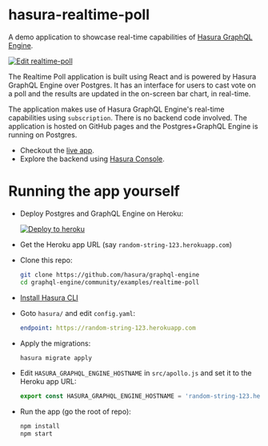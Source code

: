 # hasura-realtime-poll

A demo application to showcase real-time capabilities of [Hasura GraphQL
Engine](https://github.com/hasura/graphql-engine).

[![Edit realtime-poll](https://codesandbox.io/static/img/play-codesandbox.svg)](https://codesandbox.io/s/github/hasura/graphql-engine/tree/master/community/sample-apps/realtime-poll?fontsize=14)

The Realtime Poll application is built using React and is powered by Hasura
GraphQL Engine over Postgres. It has an interface for users to cast vote on a
poll and the results are updated in the on-screen bar chart, in real-time.

The application makes use of Hasura GraphQL Engine's real-time capabilities
using `subscription`. There is no backend code involved. The application is
hosted on GitHub pages and the Postgres+GraphQL Engine is running on Postgres.

- Checkout the [live app](https://realtime-poll.demo.hasura.app/).
- Explore the backend using [Hasura
  Console](https://realtime-poll.demo.hasura.app/console).
  
# Running the app yourself

- Deploy Postgres and GraphQL Engine on Heroku:
  
  [![Deploy to
  heroku](https://www.herokucdn.com/deploy/button.svg)](https://heroku.com/deploy?template=https://github.com/hasura/graphql-engine-heroku)
- Get the Heroku app URL (say `random-string-123.herokuapp.com`)
- Clone this repo:
  ```bash
  git clone https://github.com/hasura/graphql-engine
  cd graphql-engine/community/examples/realtime-poll
  ```
- [Install Hasura CLI](https://docs.hasura.io/1.0/graphql/manual/hasura-cli/install-hasura-cli.html)
- Goto `hasura/` and edit `config.yaml`:
  ```yaml
  endpoint: https://random-string-123.herokuapp.com
  ```
- Apply the migrations:
  ```bash
  hasura migrate apply
  ```
- Edit `HASURA_GRAPHQL_ENGINE_HOSTNAME` in `src/apollo.js` and set it to the
  Heroku app URL:
  ```js
  export const HASURA_GRAPHQL_ENGINE_HOSTNAME = 'random-string-123.herokuapp.com';
  ```
- Run the app (go the root of repo):
  ```bash
  npm install
  npm start
  ```
